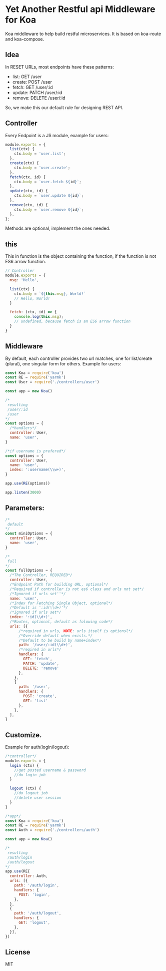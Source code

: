 # Yet Another Restful api Middleware for Koa

Koa middleware to help build restful microservices. It is based on koa-route and koa-compose.

## Idea
In RESET URLs, most endpoints have these patterns:

* list:   GET /user
* create: POST /user
* fetch:  GET /user/:id
* update: PATCH /user/:id
* remove: DELETE /user/:id

So, we make this our default rule for designing REST API.

## Controller

Every Endpoint is a JS module, example for users:

```js
module.exports = {
  list(ctx) {
    ctx.body = 'user.list';
  },
  create(ctx) {
    ctx.body = 'user.create';
  },
  fetch(ctx, id) {
    ctx.body = `user.fetch ${id}`;
  },
  update(ctx, id) {
    ctx.body = `user.update ${id}`;
  },
  remove(ctx, id) {
    ctx.body = `user.remove ${id}`;
  },
};
```

Methods are optional, implement the ones needed.

## this

This in function is the object containing the function, if the function is not ES6 arrow function.

```js
// Controller
module.exports = {
  msg: 'Hello',

  list(ctx) {
    ctx.body = `${this.msg}, World!`
    // Hello, World!
  }

  fetch: (ctx, id) => {
    console.log(this.msg);
    // undefined, because fetch is an ES6 arrow function
  }
}
```

## Middleware

By default, each controller provides two url matches, one for list/create (plural), one singular form for others. Example for users:

```js
const Koa = require('koa')
const RE = require('yarmk')
const User = require('./controllers/user')

const app = new Koa()

/*
 resulting
 /user/:id
 /user
*/
const options = {
  /*handlers*/
  controller: User,
  name: 'user',
}

/*if username is prefered*/
const options = {
  controller: User,
  name: 'user',
  index: ':username(\\w+)',
}

app.use(RE(options))

app.listen(3000)
```

## Parameters:
```js
/*
 default
*/
const miniOptions = {
  controller: User,
  name: 'user',
}

/*
 full
*/
const fullOptions = {
  /*The Controller, REQUIRED*/
  controller: User,
  /*Endpoint Path for building URL, optional*/
  /*Required if controller is not es6 class and urls not set*/
  /*Ignored if urls set''*/
  name: 'user',
  /*Index for Fetching Single Object, optional*/
  /*Default is ':id(\\d+)'*/
  /*Ignored if urls set*/
  index: ':id(\\d+)',
  /*Routes, optional, default as folowing code*/
  urls: [{
      /*required in urls, NOTE: urls itself is optionsl*/
      /*Override default when exists.*/
      /*Default to be build by name+index*/
      path: '/user/:id(\\d+)',
      /*reqired in urls*/
      handlers: {
        GET: 'fetch',
        PATCH: 'update',
        DELETE: 'remove'
      },
    },
    {
      path: '/user',
      handlers: {
        POST: 'create',
        GET: 'list'
      },
    },
  ],
}
```

## Customize. 

Example for auth(login/logout):

```js
/*controller*/
module.exports = {
  login (ctx) {
    //get posted username & password
    //do login job
  }

  logout (ctx) {
    //do logout job
    //delete user session
  }
}

/*app*/
const Koa = require('koa')
const RE = require('yarmk')
const Auth = require('./controllers/auth')

const app = new Koa()

/*
 resulting 
 /auth/login
 /auth/logout
*/
app.use(RE{
  controller: Auth,
  urls: [{
    path: '/auth/login',
    handlers: {
      POST: 'login',
    },
  },
  {
    path: '/auth/logout',
    handlers: {
      GET: 'logout',
    },
  }],
})
```

## License

  MIT
